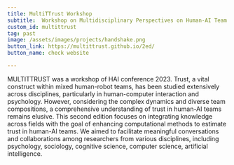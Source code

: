 ```yaml
---
title: MultiTTrust Workshop
subtitle:  Workshop on Multidisciplinary Perspectives on Human-AI Team Trust
custom_id: multittrust
tag: past
image: /assets/images/projects/handshake.png
button_link: https://multittrust.github.io/2ed/
button_name: check website

---
```

MULTITTRUST was a workshop of HAI conference 2023. Trust, a vital construct within mixed human-robot teams, has been studied extensively across disciplines, particularly in human-computer interaction and psychology. However, considering the complex dynamics and diverse team compositions, a comprehensive understanding of trust in human-AI teams remains elusive. This second edition focuses on integrating knowledge across fields with the goal of enhancing computational methods to estimate trust in human-AI teams. We aimed to facilitate meaningful conversations and collaborations among researchers from various disciplines, including psychology, sociology, cognitive science, computer science, artificial intelligence.

